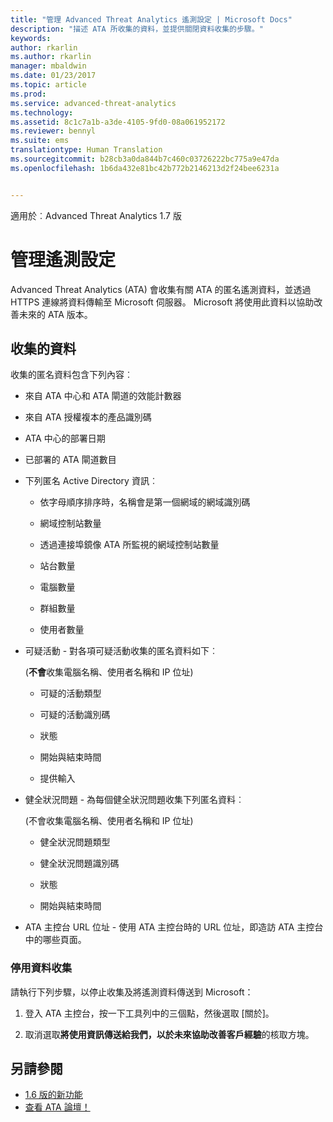 ```yaml
---
title: "管理 Advanced Threat Analytics 遙測設定 | Microsoft Docs"
description: "描述 ATA 所收集的資料，並提供關閉資料收集的步驟。"
keywords: 
author: rkarlin
ms.author: rkarlin
manager: mbaldwin
ms.date: 01/23/2017
ms.topic: article
ms.prod: 
ms.service: advanced-threat-analytics
ms.technology: 
ms.assetid: 8c1c7a1b-a3de-4105-9fd0-08a061952172
ms.reviewer: bennyl
ms.suite: ems
translationtype: Human Translation
ms.sourcegitcommit: b28cb3a0da844b7c460c03726222bc775a9e47da
ms.openlocfilehash: 1b6da432e81bc42b772b2146213d2f24bee6231a


---
```


適用於︰Advanced Threat Analytics 1.7 版



# <a name="manage-telemetry-settings"></a>管理遙測設定
Advanced Threat Analytics (ATA) 會收集有關 ATA 的匿名遙測資料，並透過 HTTPS 連線將資料傳輸至 Microsoft 伺服器。  Microsoft 將使用此資料以協助改善未來的 ATA 版本。

## <a name="data-collected"></a>收集的資料
收集的匿名資料包含下列內容︰

-   來自 ATA 中心和 ATA 閘道的效能計數器

-   來自 ATA 授權複本的產品識別碼

-   ATA 中心的部署日期

-   已部署的 ATA 閘道數目

-   下列匿名 Active Directory 資訊︰

    -   依字母順序排序時，名稱會是第一個網域的網域識別碼

    -   網域控制站數量

    -   透過連接埠鏡像 ATA 所監視的網域控制站數量

    -   站台數量

    -   電腦數量

    -   群組數量

    -   使用者數量

-   可疑活動  - 對各項可疑活動收集的匿名資料如下︰

    (**不會**收集電腦名稱、使用者名稱和 IP 位址)

    -   可疑的活動類型

    -   可疑的活動識別碼

    -   狀態

    -   開始與結束時間

    -   提供輸入

- 健全狀況問題 - 為每個健全狀況問題收集下列匿名資料︰

    (不會收集電腦名稱、使用者名稱和 IP 位址)

    -   健全狀況問題類型

    -   健全狀況問題識別碼

    -   狀態

    -   開始與結束時間

- ATA 主控台 URL 位址 - 使用 ATA 主控台時的 URL 位址，即造訪 ATA 主控台中的哪些頁面。


### <a name="disable-data-collection"></a>停用資料收集
請執行下列步驟，以停止收集及將遙測資料傳送到 Microsoft：

1.  登入 ATA 主控台，按一下工具列中的三個點，然後選取 [關於]。

2.  取消選取**將使用資訊傳送給我們，以於未來協助改善客戶經驗**的核取方塊。

## <a name="see-also"></a>另請參閱
- [1.6 版的新功能](/advanced-threat-analytics/understand-explore/whats-new-version-1.6)
- [查看 ATA 論壇！](https://social.technet.microsoft.com/Forums/security/home?forum=mata)



<!--HONumber=Feb17_HO1-->


